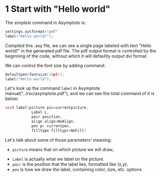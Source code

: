 # 1 Start with "Hello world"

The simplest command in Asymptote is:

```c++
settings.outformat="pdf"
label("Hello world!");
```

Compiled this .asy file, we can see a single page labeled with text "Hello world!" in the generated pdf file. The pdf output format is controlled by the beginning of the code, without which it will defaultly output dvi format.

We can control the font size by adding command:

```c++
defaultpen(fontsize(10pt));
label("Hello world");
```

Let's look up the command `label` in Asymptote manual("../rsc/asymptote.pdf"), and we can see the total command of it is below:

```c++
void label(picture pic=currentpicture, 
            Label L, 
            pair position, 
            align align=NoAlign, 
            pen p= currentpen, 
            filltype filltypr=NoFill)
```

Let's talk about some of those parameters' meaning: 

* `picture` means that on which picture we will draw;

[//]: # (Which is also means, one diagram generated by Asymptote has several pictures, the more lately defined, the more upper.)

* `Label` is actually what we label on the picture.
* `pair` is the position that the label lies, formatted like (x,y);
* `pen` is how we draw the label, containing color, size, etc. options.
